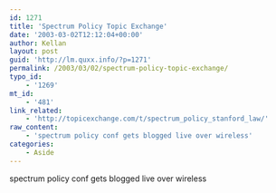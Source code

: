```yaml
---
id: 1271
title: 'Spectrum Policy Topic Exchange'
date: '2003-03-02T12:12:04+00:00'
author: Kellan
layout: post
guid: 'http://lm.quxx.info/?p=1271'
permalink: /2003/03/02/spectrum-policy-topic-exchange/
typo_id:
    - '1269'
mt_id:
    - '481'
link_related:
    - 'http://topicexchange.com/t/spectrum_policy_stanford_law/'
raw_content:
    - 'spectrum policy conf gets blogged live over wireless'
categories:
    - Aside
---
```


spectrum policy conf gets blogged live over wireless